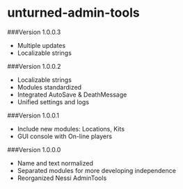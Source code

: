 unturned-admin-tools
====================

###Version 1.0.0.3

* Multiple updates
* Localizable strings

###Version 1.0.0.2

* Localizable strings
* Modules standardized
* Integrated AutoSave & DeathMessage
* Unified settings and logs

###Version 1.0.0.1

* Include new modules: Locations, Kits
* GUI console with On-line players

###Version 1.0.0.0

* Name and text normalized
* Separated modules for more developing independence
* Reorganized Nessi AdminTools
